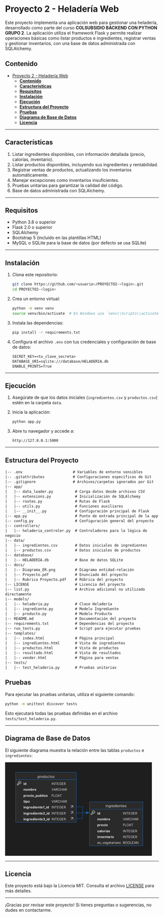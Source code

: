 # Proyecto 2 - Heladería Web

Este proyecto implementa una aplicación web para gestionar una heladería, desarrollado como parte del curso **COLSUBSIDIO BACKEND CON PYTHON GRUPO 2**. La aplicación utiliza el framework Flask y permite realizar operaciones básicas como listar productos e ingredientes, registrar ventas y gestionar inventarios, con una base de datos administrada con SQLAlchemy.

## **Contenido**

- [Proyecto 2 - Heladería Web](#proyecto-2---heladería-web)
  - [**Contenido**](#contenido)
  - [**Características**](#características)
  - [**Requisitos**](#requisitos)
  - [**Instalación**](#instalación)
  - [**Ejecución**](#ejecución)
  - [**Estructura del Proyecto**](#estructura-del-proyecto)
  - [**Pruebas**](#pruebas)
  - [**Diagrama de Base de Datos**](#diagrama-de-base-de-datos)
  - [**Licencia**](#licencia)

---

## **Características**

1. Listar ingredientes disponibles, con información detallada (precio, calorías, inventario).
2. Listar productos disponibles, incluyendo sus ingredientes y rentabilidad.
3. Registrar ventas de productos, actualizando los inventarios automáticamente.
4. Manejar excepciones como inventarios insuficientes.
5. Pruebas unitarias para garantizar la calidad del código.
6. Base de datos administrada con SQLAlchemy.

---

## **Requisitos**

- Python 3.8 o superior
- Flask 2.0 o superior
- SQLAlchemy
- Bootstrap 5 (incluido en las plantillas HTML)
- MySQL o SQLite para la base de datos (por defecto se usa SQLite)

---

## **Instalación**

1. Clona este repositorio:
   ```bash
   git clone https://github.com/<usuario>/PROYECTO2-<login>.git
   cd PROYECTO2-<login>
   ```

2. Crea un entorno virtual:
   ```bash
   python -m venv venv
   source venv/bin/activate  # En Windows usa `venv\\Scripts\\activate`
   ```

3. Instala las dependencias:
   ```bash
   pip install -r requirements.txt
   ```

4. Configura el archivo `.env` con tus credenciales y configuración de base de datos:
   ```plaintext
   SECRET_KEY=<tu_clave_secreta>
   DATABASE_URI=sqlite:///database/HELADERIA.db
   ENABLE_PRINTS=True
   ```

---

## **Ejecución**

1. Asegúrate de que los datos iniciales (`ingredientes.csv` y `productos.csv`) estén en la carpeta `data`.

2. Inicia la aplicación:
   ```bash
   python app.py
   ```

3. Abre tu navegador y accede a:
   ```
   http://127.0.0.1:5000
   ```

---

## **Estructura del Proyecto**

```plaintext
|-- .env                       # Variables de entorno sensibles
|-- .gitattributes             # Configuraciones específicas de Git
|-- .gitignore                 # Archivos/carpetas ignorados por Git
|-- app/
|   |-- data_loader.py          # Carga datos desde archivos CSV
|   |-- extensions.py           # Inicialización de SQLAlchemy
|   |-- routes.py               # Rutas de Flask
|   |-- utils.py                # Funciones auxiliares
|   |-- __init__.py             # Configuración principal de Flask
|-- app.py                      # Punto de entrada principal de la app
|-- config.py                   # Configuración general del proyecto
|-- controllers/
|   |-- heladeria_controler.py  # Controladores para la lógica de negocio
|-- data/
|   |-- ingredientes.csv        # Datos iniciales de ingredientes
|   |-- productos.csv           # Datos iniciales de productos
|-- database/
|   |-- HELADERIA.db            # Base de datos SQLite
|-- docs/
|   |-- Diagrama_ER.png         # Diagrama entidad-relación
|   |-- Proyecto.pdf            # Enunciado del proyecto
|   |-- Rubrica Proyecto.pdf    # Rúbrica del proyecto
|-- LICENSE                     # Licencia del proyecto
|-- list.py                     # Archivo adicional no utilizado directamente
|-- models/
|   |-- heladeria.py            # Clase Heladería
|   |-- ingrediente.py          # Modelo Ingrediente
|   |-- producto.py             # Modelo Producto
|-- README.md                   # Documentación del proyecto
|-- requirements.txt            # Dependencias del proyecto
|-- run_tests.py                # Script para ejecutar pruebas
|-- templates/
|   |-- index.html              # Página principal
|   |-- ingredientes.html       # Vista de ingredientes
|   |-- productos.html          # Vista de productos
|   |-- resultado.html          # Vista de resultados
|   |-- vender.html             # Página para ventas
|-- tests/
|   |-- test_heladeria.py       # Pruebas unitarias
```

## **Pruebas**

Para ejecutar las pruebas unitarias, utiliza el siguiente comando:

```bash
python -m unittest discover tests
```

Esto ejecutará todas las pruebas definidas en el archivo `tests/test_heladeria.py`.

---

## **Diagrama de Base de Datos**

El siguiente diagrama muestra la relación entre las tablas `productos` e `ingredientes`:

![Diagrama de Base de Datos](docs/Diagrama_ER.png)

---

## **Licencia**

Este proyecto está bajo la Licencia MIT. Consulta el archivo [LICENSE](LICENSE) para más detalles.

---

¡Gracias por revisar este proyecto! Si tienes preguntas o sugerencias, no dudes en contactarme.